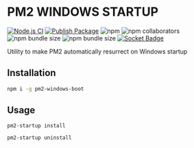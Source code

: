 # PM2 WINDOWS STARTUP 

[![Node.js CI](https://github.com/Zaid-maker/pm2-windows-boot/actions/workflows/node.js.yml/badge.svg)](https://github.com/Zaid-maker/pm2-windows-boot/actions/workflows/node.js.yml) [![Publish Package](https://github.com/Zaid-maker/pm2-windows-boot/actions/workflows/publish.yml/badge.svg)](https://github.com/Zaid-maker/pm2-windows-boot/actions/workflows/publish.yml) ![npm](https://img.shields.io/npm/dm/pm2-windows-boot) ![npm collaborators](https://img.shields.io/npm/collaborators/pm2-windows-boot) ![npm bundle size](https://img.shields.io/bundlephobia/min/pm2-windows-boot) ![npm bundle size](https://img.shields.io/bundlephobia/minzip/pm2-windows-boot) [![Socket Badge](https://socket.dev/api/badge/npm/package/pm2-windows-boot)](https://socket.dev/npm/package/pm2-windows-boot)

Utility to make PM2 automatically resurrect on Windows startup

## Installation

```bash
npm i -g pm2-windows-boot
```

## Usage

```
pm2-startup install
```

```
pm2-startup uninstall
```

